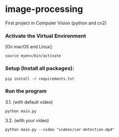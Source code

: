 # image-processing
First project in Computer Vision (python and cv2)



### Activate the Virtual Environment
[On macOS and Linux]:

```
source myenv/bin/activate
```

### Setup (Install all packages):
```
pip install -r requirements.txt 
```

### Run the program
   
3.1. (with default video)
  ```
  python main.py
  ```
3.2. (with your video)
  ```
  python main.py --video "videos/car-detection.mp4"
  ```


